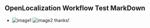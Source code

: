 ## OpenLocalization Workflow Test MarkDown
* ![image1](.\00e6b205-e1d1-4316-a353-1d251f72c33c.PNG)   ![image2](.\e6ef6bb2-0c3c-4344-9ac7-4c81bd418bab.png) 
thanks!